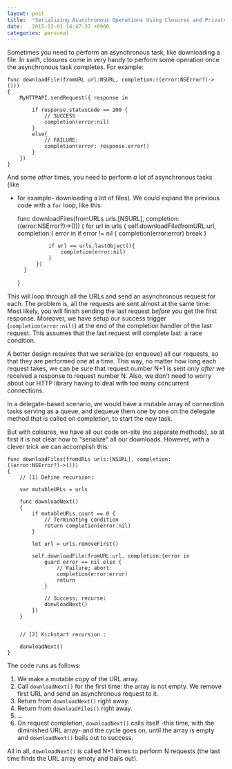 ```yaml
---
layout: post
title:  "Serializing Asunchronous Operations Using Closures and Private Fucntions"
date:   2015-12-01 14:47:37 +0900
categories: personal 
---
```


Sometimes you need to perform an asynchronous task, like downloading a file. In 
swift, closures come in very handy to perform some operation once the asynchronous
task completes. For example:

    func downloadFile(fromURL url:NSURL, completion:((error:NSError?)->()))
    {
        MyHTTPAPI.sendRequest({ response in
        
            if response.statusCode == 200 {
                // SUCCESS
                completion(error:nil)
            }
            else{
                // FAILURE:
                completion(error: response.error!)
            }
        })
    }

And some _other_ times, you need to perform _a lot_ of asynchronous tasks (like 
- for example- downloading a lot of files). We could expand the previous code
with a `for` loop, like this:


    func downloadFiles(fromURLs urls:[NSURL], completion:((error:NSError?)->()))
    {
        for url in urls {
            self.downloadFile(fromURL:url, completion:{ error in 
				if error != nil {
					completion(error:error)
					break
				}

				if url == urls.lastObject(){
					completion(error:nil)
				}
            })
        }
    }

This will loop through all the URLs and send an asynchronous request for each. The problem is, all the requests are
sent almost at the same time: Most likely, you will finish sending the last request _before_ you get the first response.
Moreover, we have setup our success trigger (`completion(error:nil)`) at the end of the completion handler of the last request. This assumes that the last request will complete last: a race condition.

A better design requires that we serialize (or enqueue) all our requests, so that they are performed one at a time.
This way, no matter how long each request takes, we can be sure that request number N+1 is sent only _after_ we received
a response to request number N. Also, we don't need to worry about our HTTP library having to deal with too many 
concurrent connections.

In a delegate-based scenario, we would have a mutable array of connection tasks serving as a queue, and dequeue them
one by one on the delegate method that is called on completion, to start the new task.

But with colsures, we have all our code on-site (no separate methods), so at first it is not clear how to "serialize"
all our downloads. However, with a clever trick we can accomplish this:

	func downloadFiles(fromURLs urls:[NSURL], completion:((error:NSError?)->()))
    {
        // [1] Define recursion:

        var mutableURLs = urls

        func downloadNext() 
        {
            if mutableURLs.count == 0 {
                // Terminating condition
                return completion(error:nil)
            }

            let url = urls.removeFirst()

            self.downloadFile(fromURL:url, completion:{error in 
                guard error == nil else {
                    // Failure; abort:
                    completion(error:error)
                    return
                }

                // Success; recurse:
                donwloadNext()
            })
        }


        // [2] Kickstart recursion :

        donwloadNext()
    }
  

The code runs as follows:

1. We make a mutable copy of the URL array.
2. Call `downloadNext()` for the first time: the array is not empty. We remove first URL and send an asynchronous request to it.
3. Return from `downloadNext()` right away.
4. Return from `downloadFiles()` right away.
5. ...
6. On request completion, `downloadNext()` calls itself -this time, with the diminished URL array- and the
cycle goes on, until the array is empty and `downloadNext()` bails out to success.

All in all, `downloadNext()` is called N+1 times to perform N requests (the last time finds the URL array emoty and bails out).
